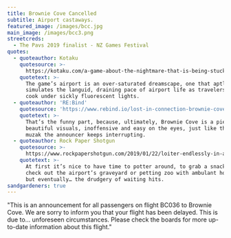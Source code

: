 ```yaml
---
title: Brownie Cove Cancelled
subtitle: Airport castaways.
featured_image: /images/bcc.jpg
main_image: /images/bcc3.png
streetcreds:
  - The Pavs 2019 finalist - NZ Games Festival
quotes:
  - quoteauthor: Kotaku
    quotesource: >-
      https://kotaku.com/a-game-about-the-nightmare-that-is-being-stuck-in-an-ai-1831969950
    quotetext: >-
      The game’s airport is an over-saturated dreamscape, one that aptly
      simulates the languid, draining pace of airport life as travelers slowly
      cook under sickly fluorescent lights.
  - quoteauthor: 'RE:Bind'
    quotesource: 'https://www.rebind.io/lost-in-connection-brownie-cove-canceled-2045/'
    quotetext: >-
      That’s the funny part, because, ultimately, Brownie Cove is a piece with
      beautiful visuals, inoffensive and easy on the eyes, just like the catchy
      muzak the announcer keeps interrupting.
  - quoteauthor: Rock Paper Shotgun
    quotesource: >-
      https://www.rockpapershotgun.com/2019/01/22/loiter-endlessly-in-an-airport-in-brownie-cove-cancelled/
    quotetext: >-
      At first it’s nice to have time to potter around, to grab a snack and
      check out the airport’s graveyard or petting zoo with ambulant hoverfish,
      but eventually… the drudgery of waiting hits.
sandgardeners: true
---
```

"This is an announcement for all passengers on flight BC036 to Brownie Cove. We are sorry to inform you that your flight has been delayed. This is due to… unforeseen circumstances. Please check the boards for more up-to-date information about this flight."  
